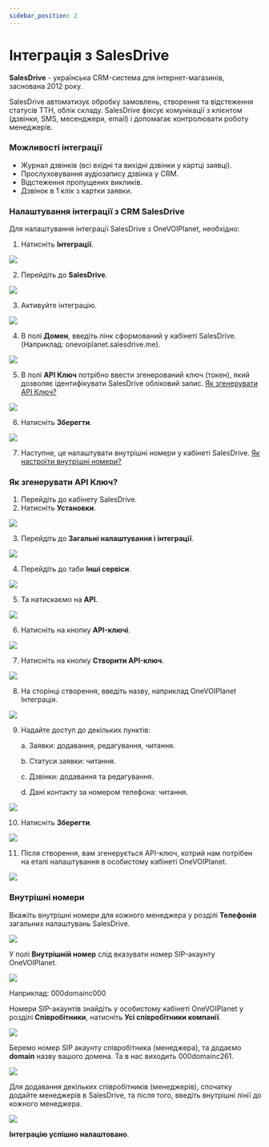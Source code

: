 ```yaml
---
sidebar_position: 2
---
```


# Інтеграція з SalesDrive

**SalesDrive** - українська CRM-система для інтернет-магазинів, заснована 2012 року.

SalesDrive автоматизує обробку замовлень, створення та відстеження статусів ТТН, облік складу. SalesDrive фіксує комунікації з клієнтом (дзвінки, SMS, месенджери, email) і допомагає контролювати роботу менеджерів.

### Можливості інтеграції
- Журнал дзвінків (всі вхідні та вихідні дзвінки у картці заявці).
- Прослуховування аудіозапису дзвінка у CRM.
- Відстеження пропущених викликів.
- Дзвінок в 1 клік з картки заявки.

### Налаштування інтеграції з CRM SalesDrive
Для налаштування інтеграції SalesDrive з OneVOIPlanet, необхідно:

1. Натисніть **Інтеграції**.

![](../img/integrations-crm/1integrations.svg)

2. Перейдіть до **SalesDrive**.

![](../img/integrations-crm/2salesdrive.svg)

3. Активуйте інтеграцію.

![](../img/integrations-crm/3active.svg)

4. В полі **Домен**, введіть лінк сформований у кабінеті SalesDrive. (Наприклад: onevoiplanet.salesdrive.me).

![](../img/integrations-crm/4domain.svg)

5. В полі **API Ключ** потрібно ввести згенерований ключ (токен), який дозволяє ідентифікувати SalesDrive обліковий запис.
[Як згенерувати API Ключ?](integration-sales-drive#як-згенерувати-api-ключ)

![](../img/integrations-crm/5api.svg)

6. Натисніть **Зберегти**.

![](../img/integrations-crm/6save.svg)

7. Наступне, це налаштувати внутрішні номери у кабінеті SalesDrive.
[Як настроїти внутрішні номери?](integration-sales-drive#внутрішні-номери)


### Як згенерувати API Ключ?

1. Перейдіть до кабінету SalesDrive. 
2. Натисніть **Установки**.

![](../img/integrations-crm/7settings.svg)

3. Перейдіть до **Загальні налаштування і інтеграції**.

![](../img/integrations-crm/8globalsettings.svg)

4. Перейдіть до таби **Інші сервіси**.

![](../img/integrations-crm/9tabs.svg)

5. Та натискаємо на **API**.

![](../img/integrations-crm/10api.svg)

6. Натисніть на кнопку **API-ключі**.

![](../img/integrations-crm/11apikeys.svg)

7. Натисніть на кнопку **Створити API-ключ**.

![](../img/integrations-crm/12createapikey.svg)

8. На сторінці створення, введіть назву, наприклад OneVOIPlanet Інтеграція.

![](../img/integrations-crm/13nameinput.svg)

9. Надайте доступ до декільких пунктів:

    a. Заявки: додавання, редагування, читання.
    
    b. Статуси заявки: читання.
    
    c. Дзвінки: додавання та редагування.
    
    d. Дані контакту за номером телефона: читання.

![](../img/integrations-crm/14dostup.svg)

10. Натисніть **Зберегти**.

![](../img/integrations-crm/6save.svg)

11. Після створення, вам згенерується API-ключ, котрий нам потрібен на етапі налаштування в особистому кабінеті OneVOIPlanet.

![](../img/integrations-crm/15apikeygenerated.svg)

### Внутрішні номери
Вкажіть внутрішні номери для кожного менеджера у розділі **Телефонія** загальних налаштувань SalesDrive.

![](../img/integrations-crm/16tabs.svg)

У полі **Внутрішній номер** слід вказувати номер SIP-акаунту OneVOIPlanet.

![](../img/integrations-crm/17manager.svg)

Наприклад: 000domainc000

Номери SIP-акаунтів знайдіть у особистому кабінеті OneVOIPlanet у розділі **Співробітники**, натисніть **Усі співробітники компанії**.

![](../img/integrations-crm/18managers.svg)

Беремо номер SIP акаунту співробітника (менеджера), та додаємо **domain** назву вашого домена. Та в нас виходить 000domainc261.

![](../img/integrations-crm/19example.svg)

Для додавання декільких співробітників (менеджерів), спочатку додайте менеджерів в SalesDrive, та після того, введіть внутрішні лінії до кожного менеджера.

![](../img/integrations-crm/20set-managers.svg)

**Інтеграцію успішно налаштовано**.
